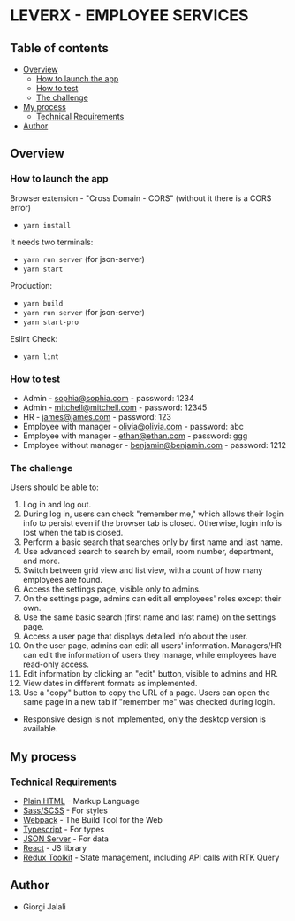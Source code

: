 # LEVERX - EMPLOYEE SERVICES

## Table of contents

- [Overview](#overview)
  - [How to launch the app](#how-to-launch-the-app)
  - [How to test](#how-to-test)
  - [The challenge](#the-challenge)
- [My process](#my-process)
  - [Technical Requirements](#technical-requirements)
- [Author](#author)

## Overview

### How to launch the app

Browser extension - "Cross Domain - CORS" (without it there is a CORS error)

- `yarn install`

It needs two terminals:

- `yarn run server` (for json-server)
- `yarn start`

Production:

- `yarn build`
- `yarn run server` (for json-server)
- `yarn start-pro`

Eslint Check:

- `yarn lint`

### How to test

- Admin - sophia@sophia.com - password: 1234  
- Admin - mitchell@mitchell.com - password: 12345  
- HR - james@james.com - password: 123  
- Employee with manager - olivia@olivia.com - password: abc  
- Employee with manager - ethan@ethan.com - password: ggg  
- Employee without manager - benjamin@benjamin.com - password: 1212  

### The challenge

Users should be able to:

1. Log in and log out.  
2. During log in, users can check "remember me," which allows their login info to persist even if the browser tab is closed. Otherwise, login info is lost when the tab is closed.  
3. Perform a basic search that searches only by first name and last name.  
4. Use advanced search to search by email, room number, department, and more.  
5. Switch between grid view and list view, with a count of how many employees are found.  
6. Access the settings page, visible only to admins.  
7. On the settings page, admins can edit all employees' roles except their own.  
8. Use the same basic search (first name and last name) on the settings page.  
9. Access a user page that displays detailed info about the user.  
10. On the user page, admins can edit all users' information. Managers/HR can edit the information of users they manage, while employees have read-only access.  
11. Edit information by clicking an "edit" button, visible to admins and HR.  
12. View dates in different formats as implemented.  
13. Use a "copy" button to copy the URL of a page. Users can open the same page in a new tab if "remember me" was checked during login.

- Responsive design is not implemented, only the desktop version is available.

## My process

### Technical Requirements

- [Plain HTML](https://developer.mozilla.org/en-US/docs/Web/HTML) - Markup Language  
- [Sass/SCSS](https://sass-lang.com/) - For styles  
- [Webpack](https://webpack.js.org/) - The Build Tool for the Web  
- [Typescript](https://www.typescriptlang.org/) - For types  
- [JSON Server](https://www.npmjs.com/package/json-server) - For data  
- [React](https://reactjs.org/) - JS library  
- [Redux Toolkit](https://redux-toolkit.js.org/) - State management, including API calls with RTK Query  

## Author

- Giorgi Jalali
